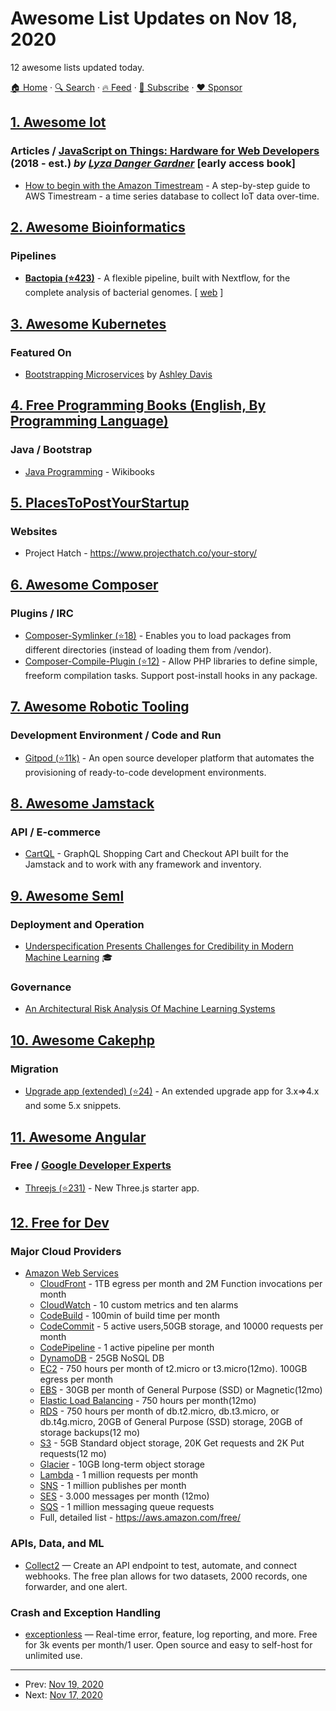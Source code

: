 # Awesome List Updates on Nov 18, 2020

12 awesome lists updated today.

[🏠 Home](/README.md) · [🔍 Search](https://www.trackawesomelist.com/search/) · [🔥 Feed](https://www.trackawesomelist.com/rss.xml) · [📮 Subscribe](https://trackawesomelist.us17.list-manage.com/subscribe?u=d2f0117aa829c83a63ec63c2f&id=36a103854c) · [❤️  Sponsor](https://github.com/sponsors/theowenyoung)



## [1. Awesome Iot](/content/HQarroum/awesome-iot/README.md)

### Articles / [JavaScript on Things: Hardware for Web Developers](https://www.manning.com/books/javascript-on-things) (2018 - est.) *by [Lyza Danger Gardner](https://www.amazon.com/s/ref=dp_byline_sr_book_1?ie=UTF8&text=Lyza+Danger+Gardner&search-alias=books&field-author=Lyza+Danger+Gardner&sort=relevancerank)* [early access book]

*   [How to begin with the Amazon Timestream](https://itnext.io/how-to-begin-with-the-amazon-timestream-in-5-simple-steps-19c129040d9c/) - A step-by-step guide to AWS Timestream - a time series database to collect IoT data over-time.

## [2. Awesome Bioinformatics](/content/danielecook/Awesome-Bioinformatics/README.md)

### Pipelines

*   **[Bactopia (⭐423)](https://github.com/bactopia/bactopia/)** - A flexible pipeline, built with Nextflow, for the complete analysis of bacterial genomes. \[ [web](https://bactopia.github.io/) ]

## [3. Awesome Kubernetes](/content/ramitsurana/awesome-kubernetes/README.md)

### Featured On

*   [Bootstrapping Microservices](https://www.manning.com/books/bootstrapping-microservices-with-docker-kubernetes-and-terraform) by [Ashley Davis](https://twitter.com/ashleydavis75)

## [4. Free Programming Books (English, By Programming Language)](/content/EbookFoundation/free-programming-books/README.md)

### Java / Bootstrap

*   [Java Programming](https://en.wikibooks.org/wiki/Java_Programming) - Wikibooks

## [5. PlacesToPostYourStartup](/content/mmccaff/PlacesToPostYourStartup/README.md)

### Websites

*   Project Hatch - <https://www.projecthatch.co/your-story/>

## [6. Awesome Composer](/content/jakoch/awesome-composer/README.md)

### Plugins / IRC

*   [Composer-Symlinker (⭐18)](https://github.com/e-picas/composer-symlinker) - Enables you to load packages from different directories (instead of loading them from /vendor).
*   [Composer-Compile-Plugin (⭐12)](https://github.com/civicrm/composer-compile-plugin) - Allow PHP libraries to define simple, freeform compilation tasks. Support post-install hooks in any package.

## [7. Awesome Robotic Tooling](/content/protontypes/awesome-robotic-tooling/README.md)

### Development Environment / Code and Run

*   [Gitpod (⭐11k)](https://github.com/gitpod-io/gitpod) - An open source developer platform that automates the provisioning of ready-to-code development environments.

## [8. Awesome Jamstack](/content/automata/awesome-jamstack/README.md)

### API / E-commerce

*   [CartQL](https://cartql.com/) - GraphQL Shopping Cart and Checkout API built for the Jamstack and to work with any framework and inventory.

## [9. Awesome Seml](/content/SE-ML/awesome-seml/README.md)

### Deployment and Operation

*   [Underspecification Presents Challenges for Credibility in Modern Machine Learning](https://arxiv.org/abs/2011.03395) 🎓

### Governance

*   [An Architectural Risk Analysis Of Machine Learning Systems](https://berryvilleiml.com/docs/ara.pdf)

## [10. Awesome Cakephp](/content/FriendsOfCake/awesome-cakephp/README.md)

### Migration

*   [Upgrade app (extended) (⭐24)](https://github.com/dereuromark/upgrade) - An extended upgrade app for 3.x=>4.x and some 5.x snippets.

## [11. Awesome Angular](/content/PatrickJS/awesome-angular/README.md)

### Free / [Google Developer Experts](https://developers.google.com/experts/all/technology/web-technologies)

*   [Threejs (⭐231)](https://github.com/JohnnyDevNull/ng-three-template) - New Three.js starter app.

## [12. Free for Dev](/content/ripienaar/free-for-dev/README.md)

### Major Cloud Providers

*   [Amazon Web Services](https://aws.amazon.com)
    *   [CloudFront](https://aws.amazon.com/cloudfront/) - 1TB egress per month and 2M Function invocations per month
    *   [CloudWatch](https://aws.amazon.com/cloudwatch/) - 10 custom metrics and ten alarms
    *   [CodeBuild](https://aws.amazon.com/codebuild/) - 100min of build time per month
    *   [CodeCommit](https://aws.amazon.com/codecommit/) - 5 active users,50GB storage, and 10000 requests per month
    *   [CodePipeline](https://aws.amazon.com/codepipeline/) - 1 active pipeline per month
    *   [DynamoDB](https://aws.amazon.com/dynamodb/) - 25GB NoSQL DB
    *   [EC2](https://aws.amazon.com/ec2/) - 750 hours per month of t2.micro or t3.micro(12mo). 100GB egress per month
    *   [EBS](https://aws.amazon.com/ebs/) - 30GB per month of General Purpose (SSD) or Magnetic(12mo)
    *   [Elastic Load Balancing](https://aws.amazon.com/elasticloadbalancing/) - 750 hours per month(12mo)
    *   [RDS](https://aws.amazon.com/rds/) - 750 hours per month of db.t2.micro, db.t3.micro, or db.t4g.micro, 20GB of General Purpose (SSD) storage, 20GB of storage backups(12 mo)
    *   [S3](https://aws.amazon.com/s3/) - 5GB Standard object storage, 20K Get requests and 2K Put requests(12 mo)
    *   [Glacier](https://aws.amazon.com/glacier/) - 10GB long-term object storage
    *   [Lambda](https://aws.amazon.com/lambda/) - 1 million requests per month
    *   [SNS](https://aws.amazon.com/sns/) - 1 million publishes per month
    *   [SES](https://aws.amazon.com/ses/) - 3.000 messages per month (12mo)
    *   [SQS](https://aws.amazon.com/sqs/) - 1 million messaging queue requests
    *   Full, detailed list - <https://aws.amazon.com/free/>

### APIs, Data, and ML

*   [Collect2](https://collect2.com) — Create an API endpoint to test, automate, and connect webhooks. The free plan allows for two datasets, 2000 records, one forwarder, and one alert.

### Crash and Exception Handling

*   [exceptionless](https://exceptionless.com) — Real-time error, feature, log reporting, and more. Free for 3k events per month/1 user. Open source and easy to self-host for unlimited use.

---

- Prev: [Nov 19, 2020](/content/2020/11/19/README.md)
- Next: [Nov 17, 2020](/content/2020/11/17/README.md)